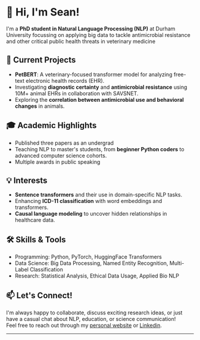 # 👋 Hi, I'm Sean!

I'm a **PhD student in Natural Language Processing (NLP)** at Durham University focussing on applying big data to tackle antimicrobial resistance and other critical public health threats in veterinary medicine

## 🌟 Current Projects
- **PetBERT**: A veterinary-focused transformer model for analyzing free-text electronic health records (EHR).
- Investigating **diagnostic certainty** and **antimicrobial resistance** using 10M+ animal EHRs in collaboration with SAVSNET.
- Exploring the **correlation between antimicrobial use and behavioral changes** in animals.

## 🎓 Academic Highlights
- Published three papers as an undergrad
- Teaching NLP to master's students, from **beginner Python coders** to advanced computer science cohorts.
- Multiple awards in public speaking

## 💡 Interests
- **Sentence transformers** and their use in domain-specific NLP tasks.
- Enhancing **ICD-11 classification** with word embeddings and transformers.
- **Causal language modeling** to uncover hidden relationships in healthcare data.

## 🛠️ Skills & Tools
- Programming: Python, PyTorch, HuggingFace Transformers
- Data Science: Big Data Processing, Named Entity Recognition, Multi-Label Classification
- Research: Statistical Analysis, Ethical Data Usage, Applied Bio NLP

## 📫 Let's Connect!
I'm always happy to collaborate, discuss exciting research ideas, or just have a casual chat about NLP, education, or science communication!  
Feel free to reach out through my [personal website](https://seanfarr788.github.io) or [Linkedin](https://linkedin.com/in/seanoliverfarrell).

---
